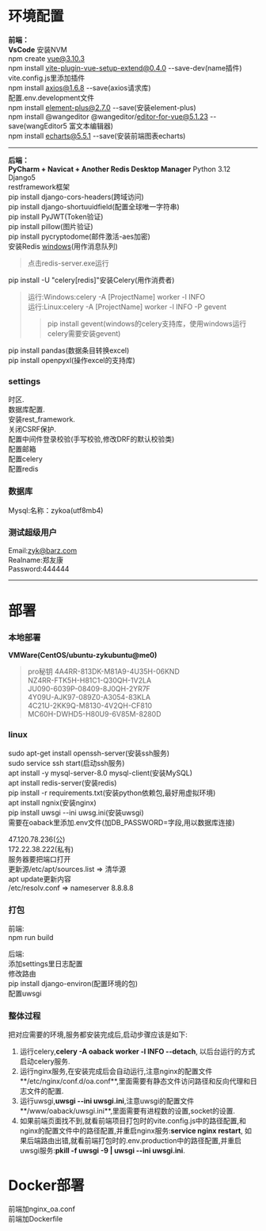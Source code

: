 # 环境配置
**前端：**    
**VsCode**
安装NVM  
npm create vue@3.10.3  
npm install vite-plugin-vue-setup-extend@0.4.0 --save-dev(name插件)  
vite.config.js里添加插件    
npm install axios@1.6.8 --save(axios请求库)  
配置.env.development文件   
npm install element-plus@2.7.0 --save(安装element-plus)  
npm install @wangeditor @wangeditor/editor-for-vue@5.1.23 --save(wangEditor5 富文本编辑器)  
npm install echarts@5.5.1 --save(安装前端图表echarts)  

---

**后端：**  
**PyCharm + Navicat + Another Redis Desktop Manager**
Python 3.12  
Django5  
restframework框架  
pip install django-cors-headers(跨域访问)   
pip install django-shortuuidfield(配置全球唯一字符串)  
pip install PyJWT(Token验证)  
pip install pillow(图片验证)  
pip install pycryptodome(邮件激活-aes加密)   
安装Redis [windows](https://github.com/tporadowski/redis/releases)(用作消息队列)   
>点击redis-server.exe运行    

pip install -U "celery[redis]"安装Celery(用作消费者)    
> 运行:Windows:celery -A [ProjectName] worker -l INFO  
> 运行:Linux:celery -A [ProjectName] worker -l INFO -P gevent   
>>pip install gevent(windows的celery支持库，使用windows运行celery需要安装gevent)     

pip install pandas(数据条目转换excel)  
pip install openpyxl(操作excel的支持库)    

### settings  
时区.  
数据库配置.  
安装rest_framework.  
关闭CSRF保护.  
配置中间件登录校验(手写校验,修改DRF的默认校验类)  
配置邮箱  
配置celery  
配置redis  

### 数据库  
Mysql:名称：zykoa(utf8mb4)  

### 测试超级用户
Email:zyk@barz.com  
Realname:郑友康  
Password:444444

---

# 部署  
### 本地部署  
**VMWare(CentOS/ubuntu-zykubuntu@me0)**  
> pro秘钥
>4A4RR-813DK-M81A9-4U35H-06KND  
>NZ4RR-FTK5H-H81C1-Q30QH-1V2LA  
>JU090-6039P-08409-8J0QH-2YR7F  
>4Y09U-AJK97-089Z0-A3054-83KLA  
>4C21U-2KK9Q-M8130-4V2QH-CF810  
>MC60H-DWHD5-H80U9-6V85M-8280D  

### linux
sudo apt-get install openssh-server(安装ssh服务)  
sudo service ssh start(启动ssh服务)   
apt install -y mysql-server-8.0 mysql-client(安装MySQL)  
apt install redis-server(安装redis)   
pip install -r requirements.txt(安装python依赖包,最好用虚拟环境)  
apt install ngnix(安装nginx)   
pip install uwsgi --ini uwsg.ini(安装uwsgi)  
需要在oaback里添加.env文件(加DB_PASSWORD=字段,用以数据库连接)  
 
47.120.78.236(公)  
172.22.38.222(私有)  
服务器要把端口打开        
更新源/etc/apt/sources.list => 清华源     
apt update更新内容      
/etc/resolv.conf => nameserver 8.8.8.8  

### 打包  
前端:  
npm run build

后端:  
添加settings里日志配置     
修改路由    
pip install django-environ(配置环境的包)      
配置uwsgi 

### 整体过程
把对应需要的环境,服务都安装完成后,启动步骤应该是如下:  
1. 运行celery,**celery -A oaback worker -l INFO --detach**, 以后台运行的方式启动celery服务.  
2. 运行nginx服务,在安装完成后会自动运行,注意nginx的配置文件**/etc/nginx/conf.d/oa.conf**,里面需要有静态文件访问路径和反向代理和日志文件的配置.  
3. 运行uwsgi,**uwsgi --ini uwsgi.ini**,注意uwsgi的配置文件**/www/oaback/uwsgi.ini**,里面需要有进程数的设置,socket的设置.    
4. 如果前端页面找不到,就看前端项目打包时的vite.config.js中的路径配置,和nginx的配置文件中的路径配置,并重启nginx服务:**service nginx restart**, 如果后端路由出错,就看前端打包时的.env.production中的路径配置,并重启uwsgi服务:**pkill -f uwsgi -9 | uwsgi --ini uwsgi.ini**.

# Docker部署
前端加nginx_oa.conf  
前端加Dockerfile 

